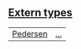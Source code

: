 
[Extern types](./core-pedersen-extern_types.md)
 ---
| | |
|:---|:---|
| [Pedersen](./core-pedersen-Pedersen.md) | [...](./core-pedersen-Pedersen.md) |

